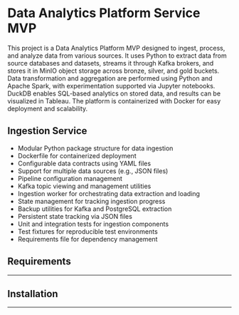 # Data Analytics Platform Service MVP

This project is a Data Analytics Platform MVP designed to ingest, process, and analyze data from various sources. It uses Python to extract data from source databases and datasets, streams it through Kafka brokers, and stores it in MinIO object storage across bronze, silver, and gold buckets. Data transformation and aggregation are performed using Python and Apache Spark, with experimentation supported via Jupyter notebooks. DuckDB enables SQL-based analytics on stored data, and results can be visualized in Tableau. The platform is containerized with Docker for easy deployment and scalability.

## Ingestion Service
- Modular Python package structure for data ingestion
- Dockerfile for containerized deployment
- Configurable data contracts using YAML files
- Support for multiple data sources (e.g., JSON files)
- Pipeline configuration management
- Kafka topic viewing and management utilities
- Ingestion worker for orchestrating data extraction and loading
- State management for tracking ingestion progress
- Backup utilities for Kafka and PostgreSQL extraction
- Persistent state tracking via JSON files
- Unit and integration tests for ingestion components
- Test fixtures for reproducible test environments
- Requirements file for dependency management

## Requirements

---

## Installation

---